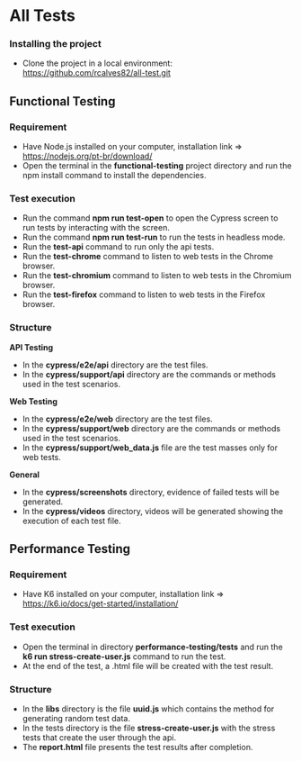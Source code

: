 # All Tests

### Installing the project
- Clone the project in a local environment: https://github.com/rcalves82/all-test.git

## Functional Testing

### Requirement 
- Have Node.js installed on your computer, installation link => https://nodejs.org/pt-br/download/
- Open the terminal in the **functional-testing** project directory and run the npm install command to install the dependencies.

### Test execution
- Run the command **npm run test-open** to open the Cypress screen to run tests by interacting with the screen.
- Run the command **npm run test-run** to run the tests in headless mode.
- Run the **test-api** command to run only the api tests.
- Run the **test-chrome** command to listen to web tests in the Chrome browser.
- Run the **test-chromium** command to listen to web tests in the Chromium browser.
- Run the **test-firefox** command to listen to web tests in the Firefox browser.

### Structure

**API Testing**
- In the **cypress/e2e/api** directory are the test files.
- In the **cypress/support/api** directory are the commands or methods used in the test scenarios.

**Web Testing**
- In the **cypress/e2e/web** directory are the test files.
- In the **cypress/support/web** directory are the commands or methods used in the test scenarios.
- In the **cypress/support/web_data.js** file are the test masses only for web tests.

**General**
- In the **cypress/screenshots** directory, evidence of failed tests will be generated.
- In the **cypress/videos** directory, videos will be generated showing the execution of each test file.

## Performance Testing

### Requirement 
- Have K6 installed on your computer, installation link => https://k6.io/docs/get-started/installation/

### Test execution

- Open the terminal in directory **performance-testing/tests** and run the **k6 run stress-create-user.js** command to run the test.
- At the end of the test, a .html file will be created with the test result.

### Structure
- In the **libs** directory is the file **uuid.js** which contains the method for generating random test data.
- In the tests directory is the file **stress-create-user.js** with the stress tests that create the user through the api.
- The **report.html** file presents the test results after completion.
